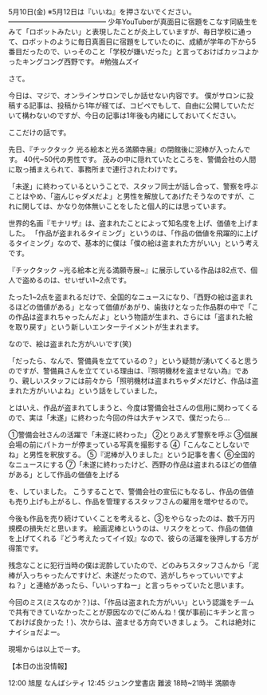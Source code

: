 5月10日(金) ※5月12日は『いいね』を押さないでください。
━━━━━━━━━━━━━━
少年YouTuberが真面目に宿題をこなす同級生をみて「ロボットみたい」と表現したことが炎上していますが、毎日学校に通って、ロボットのように毎日真面目に宿題をしていたのに、成績が学年の下から5番目だったので、いっそのこと「学校が嫌いだった」と言っておけばカッコよかったキングコング西野です。
#勉強ムズイ

さて。

今日は、マジで、オンラインサロンでしか話せない内容です。
僕がサロンに投稿する記事は、投稿から1年が経てば、コピペでもして、自由に公開していただいて構わないのですが、今日の記事は1年後も内緒にしておいてください。

ここだけの話です。

先日、『チックタック 光る絵本と光る満願寺展』の閉館後に泥棒が入ったんです。
40代~50代の男性です。
茂みの中に隠れていたところを、警備会社の人間に取っ捕まえられて、事務所まで連行されたわけです。

「未遂」に終わっているということで、スタッフ同士が話し合って、警察を呼ぶことはやめ、「盗んじゃダメだよ」と男性を解放してあげたそうなのですが、これに関しては、かなり勿体無いことをしたと個人的には思っています。

世界的名画『モナリザ』は、盗まれたことによって知名度を上げ、価値を上げました。
「作品が盗まれるタイミング」というのは、「作品の価値を飛躍的に上げるタイミング」なので、基本的に僕は「僕の絵は盗まれた方がいい」という考えです。

『チックタック ~光る絵本と光る満願寺展~』に展示している作品は82点で、個人で盗めるのは、せいぜい1~2点です。

たった1~2点を盗まれるだけで、全国的なニュースになり、「西野の絵は盗まれるほどの価値がある」となって価値があがり、歯抜けとなった作品群の中で「この作品は盗まれちゃったんだよ」という物語が生まれ、さらには「盗まれた絵を取り戻す」という新しいエンターテイメントが生まれます。

なので、絵は盗まれた方がいいです(笑)

「だったら、なんで、警備員を立てているの？」という疑問が湧いてくると思うのですが、警備員さんを立てている理由は、『照明機材を盗ませない為』であり、親しいスタッフには前々から「照明機材は盗まれちゃダメだけど、作品は盗まれた方がいいよね」という話をしていました。

とはいえ、作品が盗まれてしまうと、今度は警備会社さんの信用に関わってくるので、実は「未遂」に終わった今回の件は大チャンスで、僕だったら…

①警備会社さんの活躍で「未遂に終わった」
②とりあえず警察を呼ぶ
③個展会場の前にパトカーが停まっている写真を撮影する
④「こんなことしないでね」と男性を釈放する。
⑤『泥棒が入りました』という記事を書く
⑥全国的なニュースにする
⑦「未遂に終わったけど、西野の作品は盗まれるほどの価値がある」として作品の価値を上げる

を、していました。
こうすることで、警備会社の宣伝にもなるし、作品の価値も売り上げも上がるし、作品を管理するスタッフさんの雇用を増やせるので。

今後も作品を売り続けていくことを考えると、③をやらなったのは、数千万円規模の損失だと思います。
絵画泥棒というのは、リスクをとって、作品の価値を上げてくれる『どう考えたってイイ奴』なので、彼らの活躍を後押しする方が得策です。

残念なことに犯行当時の僕は泥酔していたので、どのみちスタッフさんから「泥棒が入っちゃったんですけど、未遂だったので、逃がしちゃっていいですよね？」と連絡があったら、「いいっすねー」と言っちゃっていたと思います。

今回のミス(ミスなのか？)は、「作品は盗まれた方がいい」という認識をチームで共有できていなかったことが原因なので(ごめんね！僕が事前にキチンと言っておけば良かった！)、次からは、盗ませる方向でいきましょう。
これは絶対にナイショだよー。

現場からは以上でーす。

【本日の出没情報】

12:00 旭屋 なんばシティ
12:45 ジュンク堂書店 難波
18時~21時半 満願寺
